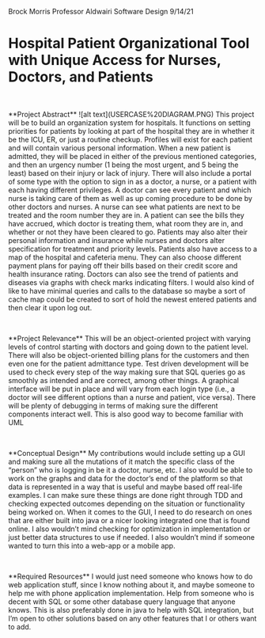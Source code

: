 Brock Morris
Professor Aldwairi
Software Design
9/14/21

# Hospital Patient Organizational Tool with Unique Access for Nurses, Doctors, and Patients

<p>&nbsp;</p>
**Project Abstract**
![alt text](USERCASE%20DIAGRAM.PNG)
	This project will be to build an organization system for hospitals. It functions on setting priorities for patients by looking at part of the hospital they are in whether it be the ICU, ER, or just a routine checkup. Profiles will exist for each patient and will contain various personal information. When a new patient is admitted, they will be placed in either of the previous mentioned categories, and then an urgency number (1 being the most urgent, and 5 being the least) based on their injury or lack of injury. There will also include a portal of some type with the option to sign in as a doctor, a nurse, or a patient with each having different privileges. A doctor can see every patient and which nurse is taking care of them as well as up coming procedure to be done by other doctors and nurses. A nurse can see what patients are next to be treated and the room number they are in. A patient can see the bills they have accrued, which doctor is treating them, what room they are in, and whether or not they have been cleared to go. Patients may also alter their personal information and insurance while nurses and doctors alter specification for treatment and priority levels. Patients also have access to a map of the hospital and cafeteria menu. They can also choose different payment plans for paying off their bills based on their credit score and health insurance rating. Doctors can also see the trend of patients and diseases via graphs with check marks indicating filters. I would also kind of like to have minimal queries and calls to the database so maybe a sort of cache map could be created to sort of hold the newest entered patients and then clear it upon log out.
<p>&nbsp;</p>
**Project Relevance**
	This will be an object-oriented project with varying levels of control starting with doctors and going down to the patient level. There will also be object-oriented billing plans for the customers and then even one for the patient admittance type. Test driven development will be used to check every step of the way making sure that SQL queries go as smoothly as intended and are correct, among other things. A graphical interface will be put in place and will vary from each login type (i.e., a doctor will see different options than a nurse and patient, vice versa). There will be plenty of debugging in terms of making sure the different components interact well. This is also good way to become familiar with UML
<p>&nbsp;</p>
**Conceptual Design**
	My contributions would include setting up a GUI and making sure all the mutations of it match the specific class of the “person” who is logging in be it a doctor, nurse, etc. I also would be able to work on the graphs and data for the doctor’s end of the platform so that data is represented in a way that is useful and maybe based off real-life examples. I can make sure these things are done right through TDD and checking expected outcomes depending on the situation or functionality being worked on. When it comes to the GUI, I need to do research on ones that are either built into java or a nicer looking integrated one that is found online. I also wouldn’t mind checking for optimization in implementation or just better data structures to use if needed. I also wouldn’t mind if someone wanted to turn this into a web-app or a mobile app.
<p>&nbsp;</p>
**Required Resources**
I would just need someone who knows how to do web application stuff, since I know nothing about it, and maybe someone to help me with phone application implementation. Help from someone who is decent with SQL or some other database query language that anyone knows. This is also preferably done in java to help with SQL integration, but I’m open to other solutions based on any other features that I or others want to add.

